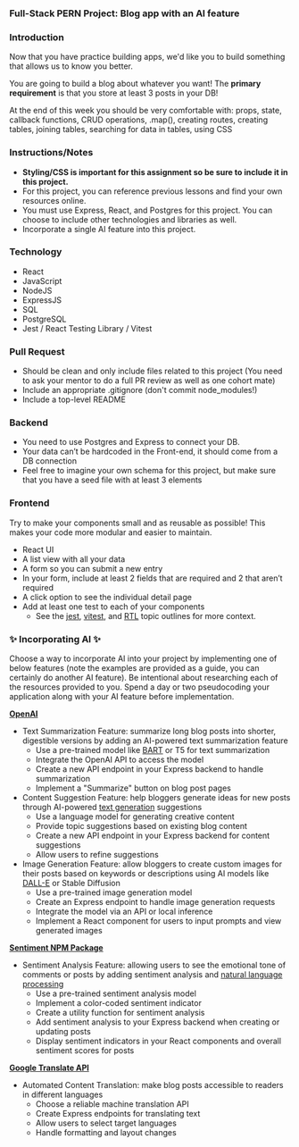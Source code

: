 ### Full-Stack PERN Project: Blog app with an AI feature

### Introduction

Now that you have practice building apps, we'd like you to build something that allows us to know you better.

You are going to build a blog about whatever you want! The **primary requirement** is that you store at least 3 posts in your DB!

At the end of this week you should be very comfortable with: props, state, callback functions, CRUD operations, .map(), creating routes, creating tables, joining tables, searching for data in tables, using CSS

### Instructions/Notes

- **Styling/CSS is important for this assignment so be sure to include it in this project.**
- For this project, you can reference previous lessons and find your own resources online.
- You must use Express, React, and Postgres for this project. You can choose to include other technologies and libraries as well.
- Incorporate a single AI feature into this project.

### Technology

- React
- JavaScript
- NodeJS
- ExpressJS
- SQL
- PostgreSQL
- Jest / React Testing Library / Vitest

### Pull Request

- Should be clean and only include files related to this project (You need to ask your mentor to do a full PR review as well as one cohort mate)
- Include an appropriate .gitignore (don't commit node_modules!)
- Include a top-level README

### Backend

- You need to use Postgres and Express to connect your DB.
- Your data can’t be hardcoded in the Front-end, it should come from a DB connection
- Feel free to imagine your own schema for this project, but make sure that you have a seed file with at least 3 elements

### Frontend

Try to make your components small and as reusable as possible! This makes your code more modular and easier to maintain.

- React UI
- A list view with all your data
- A form so you can submit a new entry
- In your form, include at least 2 fields that are required and 2 that aren’t required
- A click option to see the individual detail page
- Add at least one test to each of your components
  - See the [jest](https://github.com/Techtonica/curriculum/blob/main/testing-and-tdd/jest.md), [vitest](https://github.com/Techtonica/curriculum/blob/main/testing-and-tdd/vitest.md), and [RTL](https://github.com/Techtonica/curriculum/blob/main/testing-and-tdd/react-testing-jest-and-RTL.md) topic outlines for more context.

### ✨ Incorporating AI ✨

Choose a way to incorporate AI into your project by implementing one of below features (note the examples are provided as a guide, you can certainly do another AI feature). Be intentional about researching each of the resources provided to you. Spend a day or two pseudocoding your application along with your AI feature before implementation.

**[OpenAI](https://platform.openai.com/docs/api-reference/introduction)**

- Text Summarization Feature: summarize long blog posts into shorter, digestible versions by adding an AI-powered text summarization feature
  - Use a pre-trained model like [BART](https://huggingface.co/facebook/bart-large-cnn) or T5 for text summarization
  - Integrate the OpenAI API to access the model
  - Create a new API endpoint in your Express backend to handle summarization
  - Implement a "Summarize" button on blog post pages
- Content Suggestion Feature: help bloggers generate ideas for new posts through AI-powered [text generation](https://www.tutorialspoint.com/natural_language_processing/nlp_text_generation.htm) suggestions
  - Use a language model for generating creative content
  - Provide topic suggestions based on existing blog content
  - Create a new API endpoint in your Express backend for content suggestions
  - Allow users to refine suggestions
- Image Generation Feature: allow bloggers to create custom images for their posts based on keywords or descriptions using AI models like [DALL-E](https://platform.openai.com/docs/guides/images/usage) or Stable Diffusion
  - Use a pre-trained image generation model
  - Create an Express endpoint to handle image generation requests
  - Integrate the model via an API or local inference
  - Implement a React component for users to input prompts and view generated images

**[Sentiment NPM Package](https://www.npmjs.com/package/sentiment)**

- Sentiment Analysis Feature: allowing users to see the emotional tone of comments or posts by adding sentiment analysis and [natural language processing](https://www.tutorialspoint.com/natural_language_processing/index.htm)
  - Use a pre-trained sentiment analysis model
  - Implement a color-coded sentiment indicator
  - Create a utility function for sentiment analysis
  - Add sentiment analysis to your Express backend when creating or updating posts
  - Display sentiment indicators in your React components and overall sentiment scores for posts

**[Google Translate API](https://cloud.google.com/translate/docs)**

- Automated Content Translation: make blog posts accessible to readers in different languages
  - Choose a reliable machine translation API
  - Create Express endpoints for translating text
  - Allow users to select target languages
  - Handle formatting and layout changes
